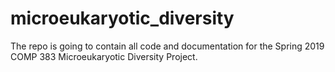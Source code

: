 # microeukaryotic_diversity
The repo is going to contain all code and documentation for the Spring 2019 COMP 383 Microeukaryotic Diversity Project.
